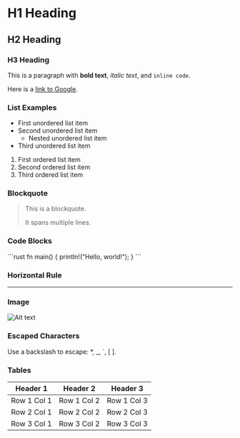 # H1 Heading

## H2 Heading

### H3 Heading

This is a paragraph with **bold text**, *italic text*, and `inline code`.

Here is a [link to Google](https://www.google.com).

### List Examples

- First unordered list item
- Second unordered list item
    - Nested unordered list item
- Third unordered list item

1. First ordered list item
2. Second ordered list item
3. Third ordered list item

### Blockquote

> This is a blockquote.
>
> It spans multiple lines.

### Code Blocks

\```rust
fn main() {
    println!("Hello, world!");
}
\```

### Horizontal Rule

---

### Image

![Alt text](https://via.placeholder.com/150 "Image Title")

### Escaped Characters

Use a backslash to escape: \*, \_, \`, \[ \].

### Tables

| Header 1 | Header 2 | Header 3 |
|----------|----------|----------|
| Row 1 Col 1 | Row 1 Col 2 | Row 1 Col 3 |
| Row 2 Col 1 | Row 2 Col 2 | Row 2 Col 3 |
| Row 3 Col 1 | Row 3 Col 2 | Row 3 Col 3 |

